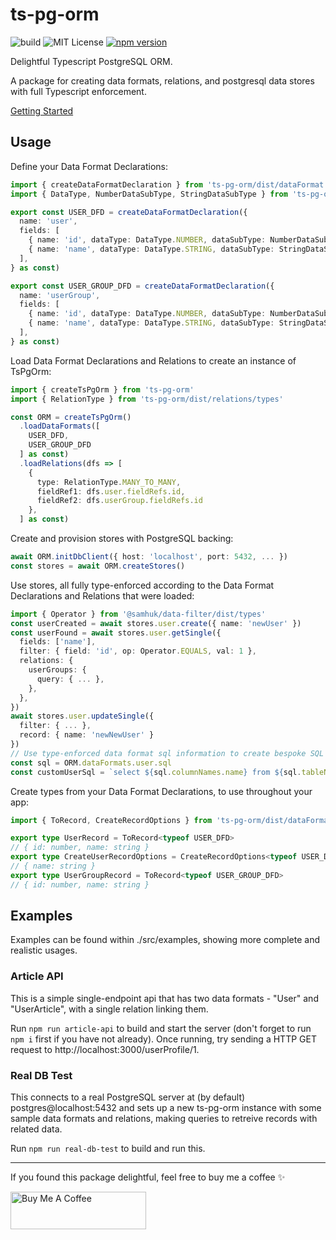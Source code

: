 # ts-pg-orm

![build](https://github.com/samhuk/ts-pg-orm/actions/workflows/build.yaml/badge.svg)
![MIT License](https://img.shields.io/badge/License-MIT-green.svg)
[![npm version](https://badge.fury.io/js/ts-pg-orm.svg)](https://badge.fury.io/js/ts-pg-orm)

Delightful Typescript PostgreSQL ORM.

A package for creating data formats, relations, and postgresql data stores with full Typescript enforcement.

[Getting Started](https://github.com/samhuk/ts-pg-orm/wiki/Getting-Started)

## Usage

Define your Data Format Declarations:

```typescript
import { createDataFormatDeclaration } from 'ts-pg-orm/dist/dataFormat'
import { DataType, NumberDataSubType, StringDataSubType } from 'ts-pg-orm/dist/dataFormat/types'

export const USER_DFD = createDataFormatDeclaration({
  name: 'user',
  fields: [
    { name: 'id', dataType: DataType.NUMBER, dataSubType: NumberDataSubType.SERIAL },
    { name: 'name', dataType: DataType.STRING, dataSubType: StringDataSubType.VARYING_LENGTH, maxLength: 50 },
  ],
} as const)

export const USER_GROUP_DFD = createDataFormatDeclaration({
  name: 'userGroup',
  fields: [
    { name: 'id', dataType: DataType.NUMBER, dataSubType: NumberDataSubType.SERIAL },
    { name: 'name', dataType: DataType.STRING, dataSubType: StringDataSubType.VARYING_LENGTH, maxLength: 50 },
  ],
} as const)
```

Load Data Format Declarations and Relations to create an instance of TsPgOrm:

```typescript
import { createTsPgOrm } from 'ts-pg-orm'
import { RelationType } from 'ts-pg-orm/dist/relations/types'

const ORM = createTsPgOrm()
  .loadDataFormats([
    USER_DFD,
    USER_GROUP_DFD
  ] as const)
  .loadRelations(dfs => [
    {
      type: RelationType.MANY_TO_MANY,
      fieldRef1: dfs.user.fieldRefs.id,
      fieldRef2: dfs.userGroup.fieldRefs.id
    },
  ] as const)
```

Create and provision stores with PostgreSQL backing:

```typescript
await ORM.initDbClient({ host: 'localhost', port: 5432, ... })
const stores = await ORM.createStores()
```

Use stores, all fully type-enforced according to the Data Format Declarations and Relations that were loaded:

```typescript
import { Operator } from '@samhuk/data-filter/dist/types'
const userCreated = await stores.user.create({ name: 'newUser' })
const userFound = await stores.user.getSingle({
  fields: ['name'],
  filter: { field: 'id', op: Operator.EQUALS, val: 1 },
  relations: {
    userGroups: {
      query: { ... },
    },
  },
})
await stores.user.updateSingle({ 
  filter: { ... },
  record: { name: 'newNewUser' }
})
// Use type-enforced data format sql information to create bespoke SQL statements
const sql = ORM.dataFormats.user.sql
const customUserSql = `select ${sql.columnNames.name} from ${sql.tableName}`
```

Create types from your Data Format Declarations, to use throughout your app:

```typescript
import { ToRecord, CreateRecordOptions } from 'ts-pg-orm/dist/dataFormat/types'

export type UserRecord = ToRecord<typeof USER_DFD>
// { id: number, name: string }
export type CreateUserRecordOptions = CreateRecordOptions<typeof USER_DFD>
// { name: string }
export type UserGroupRecord = ToRecord<typeof USER_GROUP_DFD>
// { id: number, name: string }
```

## Examples

Examples can be found within ./src/examples, showing more complete and realistic usages.

### Article API

This is a simple single-endpoint api that has two data formats - "User" and "UserArticle", with a single relation linking them.

Run `npm run article-api` to build and start the server (don't forget to run `npm i` first if you have not already). Once running, try sending a HTTP GET request to http://localhost:3000/userProfile/1.

### Real DB Test

This connects to a real PostgreSQL server at (by default) postgres@localhost:5432 and sets up a new ts-pg-orm instance with some sample data formats and relations, making queries to retreive records with related data.

Run `npm run real-db-test` to build and run this.

---

If you found this package delightful, feel free to buy me a coffee ✨

<a href="https://www.buymeacoffee.com/samhuk" target="_blank"><img src="https://cdn.buymeacoffee.com/buttons/v2/default-yellow.png" alt="Buy Me A Coffee" style="height: 60px !important;width: 217px !important;" ></a>
